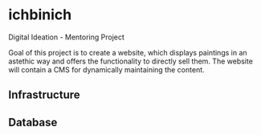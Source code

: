 # ichbinich
Digital Ideation - Mentoring Project

Goal of this project is to create a website, which displays paintings in an astethic way and offers the functionality to directly sell them. 
The website will contain a CMS for dynamically maintaining the content.

## Infrastructure




## Database

